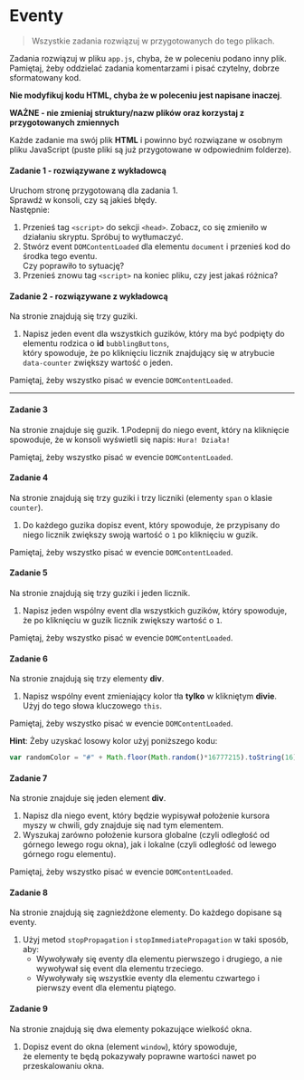 #  Eventy

> Wszystkie zadania rozwiązuj w przygotowanych do tego plikach.

Zadania rozwiązuj w pliku `app.js`, chyba, że w poleceniu podano inny plik.
Pamiętaj, żeby oddzielać zadania komentarzami i pisać czytelny, dobrze sformatowany kod.  

**Nie modyfikuj kodu HTML, chyba że w poleceniu jest napisane inaczej**.

**WAŻNE -  nie zmieniaj struktury/nazw plików oraz korzystaj z przygotowanych zmiennych**

Każde zadanie ma swój plik **HTML** i powinno być rozwiązane w osobnym pliku JavaScript (puste pliki są już przygotowane w odpowiednim folderze).

#### Zadanie 1 - rozwiązywane z wykładowcą

Uruchom stronę przygotowaną dla zadania 1.  
Sprawdź w konsoli, czy są jakieś błędy.  
Następnie:
1. Przenieś tag ```<script>``` do sekcji ```<head>```. Zobacz, co się zmieniło w działaniu skryptu. Spróbuj to wytłumaczyć.
2. Stwórz event ```DOMContentLoaded``` dla elementu ```document``` i przenieś kod do środka tego eventu.  
   Czy poprawiło to sytuację?
3. Przenieś znowu tag ```<script>``` na koniec pliku, czy jest jakaś różnica?

#### Zadanie 2 - rozwiązywane z wykładowcą

Na stronie znajdują się trzy guziki.
1. Napisz jeden event dla wszystkich guzików, który ma być podpięty do elementu rodzica o **id** ```bubblingButtons```,  
   który spowoduje, że po kliknięciu licznik znajdujący się w atrybucie ```data-counter``` zwiększy wartość o jeden.

Pamiętaj, żeby wszystko pisać w evencie ```DOMContentLoaded```.

-------------------------------------------------------------------------------

#### Zadanie 3

Na stronie znajduje się guzik.
1.Podepnij do niego event, który na kliknięcie spowoduje, że w konsoli wyświetli się napis:
  `Hura! Działa!`
  
Pamiętaj, żeby wszystko pisać w evencie ```DOMContentLoaded```.

#### Zadanie 4

Na stronie znajdują się trzy guziki i trzy liczniki (elementy ```span``` o klasie ```counter```).
1. Do każdego guzika dopisz event, który spowoduje, że przypisany do niego licznik zwiększy swoją wartość o `1` po kliknięciu w guzik.

Pamiętaj, żeby wszystko pisać w evencie ```DOMContentLoaded```.

#### Zadanie 5

Na stronie znajdują się trzy guziki i jeden licznik.

1. Napisz jeden wspólny event dla wszystkich guzików, który spowoduje, że po kliknięciu w guzik licznik zwiększy wartość o `1`.

Pamiętaj, żeby wszystko pisać w evencie ```DOMContentLoaded```.

#### Zadanie 6

Na stronie znajdują się trzy elementy **div**.
1. Napisz wspólny event zmieniający kolor tła **tylko** w klikniętym **divie**.  
   Użyj do tego słowa kluczowego ```this```.
   
Pamiętaj, żeby wszystko pisać w evencie ```DOMContentLoaded```.

**Hint**:
Żeby uzyskać losowy kolor użyj poniższego kodu:
```JavaScript
var randomColor = "#" + Math.floor(Math.random()*16777215).toString(16);
```

#### Zadanie 7

Na stronie znajduje się jeden element **div**.
1. Napisz dla niego event, który będzie wypisywał położenie kursora myszy w chwili, gdy znajduje się nad tym elementem.
2. Wyszukaj zarówno położenie kursora globalne (czyli odległość od górnego lewego rogu okna), jak i lokalne (czyli odległość od lewego górnego rogu elementu).

Pamiętaj, żeby wszystko pisać w evencie ```DOMContentLoaded```.

#### Zadanie 8

Na stronie znajdują się zagnieżdżone elementy. Do każdego dopisane są eventy.
1. Użyj metod ```stopPropagation``` i ```stopImmediatePropagation``` w taki sposób, aby:
   * Wywoływały się eventy dla elementu pierwszego i drugiego, a nie wywoływał się event dla elementu trzeciego.
   * Wywoływały się wszystkie eventy dla elementu czwartego i pierwszy event dla elementu piątego.

#### Zadanie 9

Na stronie znajdują się dwa elementy pokazujące wielkość okna.
1. Dopisz event do okna (element ```window```), który spowoduje,  
   że elementy te będą pokazywały poprawne wartości nawet po przeskalowaniu okna.
